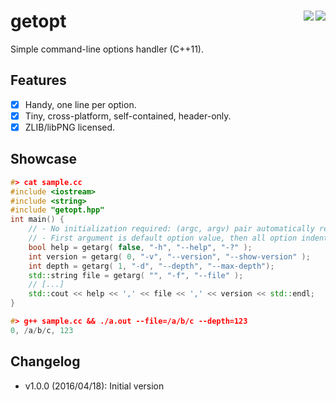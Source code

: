 getopt <a href="https://travis-ci.org/r-lyeh/getopt"><img src="https://api.travis-ci.org/r-lyeh/getopt.svg?branch=master" align="right" /></a><a href="LICENSE"><img src="https://img.shields.io/badge/license-zlib/libpng-blue.svg" align="right" /></a>
====

Simple command-line options handler (C++11).

## Features 
- [x] Handy, one line per option.
- [x] Tiny, cross-platform, self-contained, header-only.
- [x] ZLIB/libPNG licensed.

## Showcase
```c++
#> cat sample.cc
#include <iostream>
#include <string>
#include "getopt.hpp"
int main() {
	// - No initialization required: (argc, argv) pair automatically retrieved.
	// - First argument is default option value, then all option indentifiers follow.
    bool help = getarg( false, "-h", "--help", "-?" );
    int version = getarg( 0, "-v", "--version", "--show-version" );
    int depth = getarg( 1, "-d", "--depth", "--max-depth");
    std::string file = getarg( "", "-f", "--file" );
    // [...]
    std::cout << help << ',' << file << ',' << version << std::endl;
}

#> g++ sample.cc && ./a.out --file=/a/b/c --depth=123
0, /a/b/c, 123
```

## Changelog
- v1.0.0 (2016/04/18): Initial version
